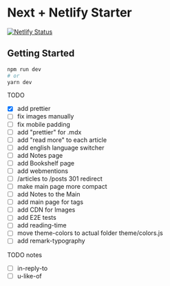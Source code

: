 # Next + Netlify Starter

[![Netlify Status](https://api.netlify.com/api/v1/badges/46648482-644c-4c80-bafb-872057e51b6b/deploy-status)](https://app.netlify.com/sites/next-dev-starter/deploys)

## Getting Started

```bash
npm run dev
# or
yarn dev
```

TODO
- [x] add prettier
- [ ] fix images manually
- [ ] fix mobile padding
- [ ] add "prettier" for .mdx
- [ ] add "read more" to each article
- [ ] add english language switcher
- [ ] add Notes page
- [ ] add Bookshelf page
- [ ] add webmentions
- [ ] /articles to /posts 301 redirect
- [ ] make main page more compact
- [ ] add Notes to the Main
- [ ] add main page for tags
- [ ] add CDN for Images
- [ ] add E2E tests
- [ ] add reading-time
- [ ] move theme-colors to actual folder theme/colors.js
- [ ] add remark-typography 

TODO notes
- [ ] in-reply-to
- [ ] u-like-of
